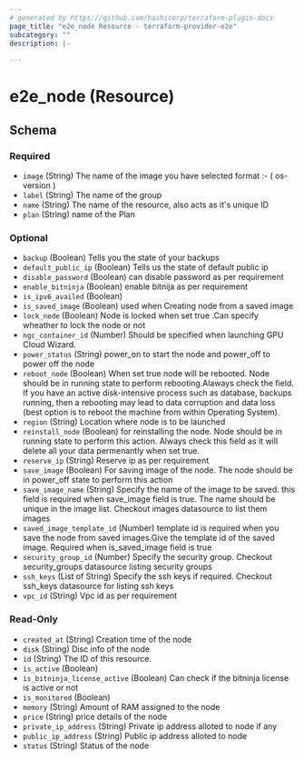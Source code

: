 ```yaml
---
# generated by https://github.com/hashicorp/terraform-plugin-docs
page_title: "e2e_node Resource - terraform-provider-e2e"
subcategory: ""
description: |-
  
---
```


# e2e_node (Resource)





<!-- schema generated by tfplugindocs -->
## Schema

### Required

- `image` (String) The name of the image you have selected format :- ( os-version )
- `label` (String) The name of the group
- `name` (String) The name of the resource, also acts as it's unique ID
- `plan` (String) name of the Plan

### Optional

- `backup` (Boolean) Tells you the state of your backups
- `default_public_ip` (Boolean) Tells us the state of default public ip
- `disable_password` (Boolean) can disable password as per requirement
- `enable_bitninja` (Boolean) enable bitnija as per requirement
- `is_ipv6_availed` (Boolean)
- `is_saved_image` (Boolean) used when Creating node from a saved image
- `lock_node` (Boolean) Node is locked when set true .Can specify wheather to lock the node or not
- `ngc_container_id` (Number) Should be specified when launching GPU Cloud Wizard.
- `power_status` (String) power_on to start the node and power_off to power off the node
- `reboot_node` (Boolean) When set true node will be rebooted. Node should be in running state to perform rebooting.Alaways check the field. If you have an active disk-intensive process such as database, backups running, then a rebooting may lead to data corruption and data loss (best option is to reboot the machine from within Operating System).
- `region` (String) Location where node is to be launched
- `reinstall_node` (Boolean) for reinstalling the node. Node should be in running state to perform this action. Always check this field as it will delete all your data permenantly when set true.
- `reserve_ip` (String) Reserve ip as per  requirement
- `save_image` (Boolean) For saving image of the node. The node should be in power_off state to perform this action
- `save_image_name` (String) Specify the name of the image to be saved. this field is required when save_image field is true. The name should be unique in the image list. Checkout images datasource to list them images
- `saved_image_template_id` (Number) template id  is required when you save the node from saved images.Give the template id of the saved image. Required when is_saved_image field is true
- `security_group_id` (Number) Specify the security group. Checkout security_groups datasource listing security groups
- `ssh_keys` (List of String) Specify the ssh keys if required. Checkout ssh_keys datasource for listing ssh keys
- `vpc_id` (String) Vpc id as per requirement

### Read-Only

- `created_at` (String) Creation time of the node
- `disk` (String) Disc info of the node
- `id` (String) The ID of this resource.
- `is_active` (Boolean)
- `is_bitninja_license_active` (Boolean) Can check if the bitninja license is active or not
- `is_monitored` (Boolean)
- `memory` (String) Amount of RAM assigned to the node
- `price` (String) price details of the node
- `private_ip_address` (String) Private ip address alloted to node if any
- `public_ip_address` (String) Public ip address alloted to node
- `status` (String) Status of the node


